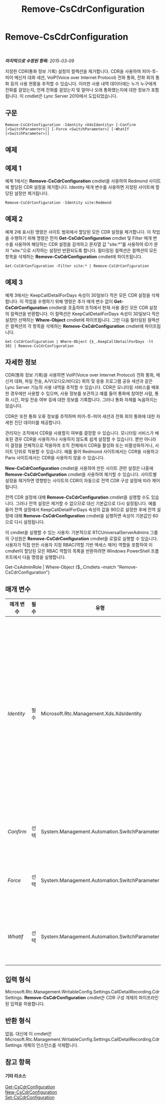 ﻿---
title: Remove-CsCdrConfiguration
TOCTitle: Remove-CsCdrConfiguration
ms:assetid: 64352746-a03c-434a-9baf-4d9cd630e9da
ms:mtpsurl: https://technet.microsoft.com/ko-kr/library/Gg398451(v=OCS.15)
ms:contentKeyID: 49303837
ms.date: 08/24/2015
mtps_version: v=OCS.15
ms.translationtype: HT
---

# Remove-CsCdrConfiguration

 

_**마지막으로 수정된 항목:** 2015-03-09_

지정한 CDR(통화 정보 기록) 설정의 컬렉션을 제거합니다. CDR을 사용하여 피어-투-피어 메신저 대화 세션, VoIP(Voice over Internet Protocol) 전화 통화, 전화 회의 통화 등의 사용 현황을 추적할 수 있습니다. 이러한 사용 내역 데이터에는 누가 누구에게 전화를 걸었는지, 언제 전화를 걸었는지 및 얼마나 오래 통화했는지에 대한 정보가 포함됩니다. 이 cmdlet은 Lync Server 2010에서 도입되었습니다.

## 구문

    Remove-CsCdrConfiguration -Identity <XdsIdentity> [-Confirm [<SwitchParameter>]] [-Force <SwitchParameter>] [-WhatIf [<SwitchParameter>]]

## 예제

## 예제 1

예제 1에서는 **Remove-CsCdrConfiguration** cmdlet을 사용하여 Redmond 사이트에 할당된 CDR 설정을 제거합니다. Identity 매개 변수를 사용하면 지정된 사이트에 할당된 설정만 제거됩니다.

    Remove-CsCdrConfiguration -Identity site:Redmond

## 예제 2

예제 2에 표시된 명령은 사이트 범위에서 할당된 모든 CDR 설정을 제거합니다. 이 작업을 수행하기 위해 명령은 먼저 **Get-CsCdrConfiguration** cmdlet 및 Filter 매개 변수를 사용하여 해당하는 CDR 설정을 검색하고 문자열 값 "site:\*"를 사용하여 ID가 문자 "site:"으로 시작하는 설정만 반환되도록 합니다. 필터링된 컬렉션은 컬렉션의 모든 항목을 삭제하는 **Remove-CsCdrConfiguration** cmdlet에 파이프됩니다.

    Get-CsCdrConfiguration -Filter site:* | Remove-CsCdrConfiguration

## 예제 3

예제 3에서는 KeepCallDetailForDays 속성이 30일보다 작은 모든 CDR 설정을 삭제합니다. 이 작업을 수행하기 위해 명령은 추가 매개 변수 없이 **Get-CsCdrConfiguration** cmdlet을 호출하여 조직에서 현재 사용 중인 모든 CDR 설정의 컬렉션을 반환합니다. 이 컬렉션은 KeepCallDetailForDays 속성이 30일보다 작은 설정만 선택하는 **Where-Object** cmdlet에 파이프됩니다. 그런 다음 필터링된 컬렉션은 컬렉션의 각 항목을 삭제하는 **Remove-CsCdrConfiguration** cmdlet에 파이프됩니다.

    Get-CsCdrConfiguration | Where-Object {$_.KeepCallDetailForDays -lt 30} | Remove-CsCdrConfiguration

## 자세한 정보

CDR(통화 정보 기록)을 사용하면 VoIP(Voice over Internet Protocol) 전화 통화, 메신저 대화, 파일 전송, A/V(오디오/비디오) 회의 및 응용 프로그램 공유 세션과 같은 Lync Server 기능의 사용 내역을 추적할 수 있습니다. CDR은 모니터링 서비스를 배포한 경우에만 사용할 수 있으며, 사용 정보를 보관하고 예를 들어 통화에 참여한 사람, 통화 시간, 파일 전송 여부 등에 대한 정보를 기록합니다. 그러나 통화 자체를 녹음하지는 않습니다.

CDR은 또한 통화 오류 정보를 추적하며 피어-투-피어 세션과 전화 회의 통화에 대한 자세한 진단 데이터를 제공합니다.

관리자는 조직에서 CDR을 사용할지 여부를 결정할 수 있습니다. 모니터링 서비스가 배포된 경우 CDR을 사용하거나 사용하지 않도록 쉽게 설정할 수 있습니다. 뿐만 아니라 이 결정을 전체적으로 적용하여 조직 전체에서 CDR을 활성화 또는 비활성화하거나, 사이트 단위로 적용할 수 있습니다. 예를 들어 Redmond 사이트에서는 CDR을 사용하고 Paris 사이트에서는 CDR을 사용하지 않을 수 있습니다.

**New-CsCdrConfiguration** cmdlet을 사용하여 만든 사이트 관련 설정은 나중에 **Remove-CsCdrConfiguration** cmdlet을 사용하여 제거할 수 있습니다. 사이트별 설정을 제거하면 영향받는 사이트의 CDR이 자동으로 전역 CDR 구성 설정에 따라 제어됩니다.

전역 CDR 설정에 대해 **Remove-CsCdrConfiguration** cmdlet을 실행할 수도 있습니다. 그러나 전역 설정은 제거할 수 없으므로 대신 기본값으로 다시 설정됩니다. 예를 들어 전역 설정에서 KeepCallDetailForDays 속성의 값을 90으로 설정한 후에 전역 설정에 대해 **Remove-CsCdrConfiguration** cmdlet을 실행하면 속성이 기본값인 60으로 다시 설정됩니다.

이 cmdlet을 실행할 수 있는 사용자: 기본적으로 RTCUniversalServerAdmins 그룹의 구성원은 **Remove-CsCdrConfiguration** cmdlet을 로컬로 실행할 수 있습니다. 사용자가 직접 만든 사용자 지정 RBAC(역할 기반 액세스 제어) 역할을 포함하여 이 cmdlet이 할당된 모든 RBAC 역할의 목록을 반환하려면 Windows PowerShell 프롬프트에서 다음 명령을 실행합니다.

Get-CsAdminRole | Where-Object {$\_.Cmdlets –match "Remove-CsCdrConfiguration"}

## 매개 변수


<table>
<colgroup>
<col style="width: 25%" />
<col style="width: 25%" />
<col style="width: 25%" />
<col style="width: 25%" />
</colgroup>
<thead>
<tr class="header">
<th>매개 변수</th>
<th>필수</th>
<th>유형</th>
<th>설명</th>
</tr>
</thead>
<tbody>
<tr class="odd">
<td><p><em>Identity</em></p></td>
<td><p>필수</p></td>
<td><p>Microsoft.Rtc.Management.Xds.XdsIdentity</p></td>
<td><p>제거할 CDR 구성 설정의 고유 식별자입니다. 전역 설정을 &quot;제거&quot;하려면 -Identity global 구문을 사용합니다. 앞서 말했듯이 전역 설정은 실제로 제거할 수 없습니다. 속성을 기본값으로 다시 설정할 수만 있습니다. 사이트 범위에서 설정을 제거하려면 -Identity site:Redmond와 유사한 구문을 사용합니다. ID를 지정할 때는 와일드카드를 사용할 수 없습니다.</p></td>
</tr>
<tr class="even">
<td><p><em>Confirm</em></p></td>
<td><p>선택</p></td>
<td><p>System.Management.Automation.SwitchParameter</p></td>
<td><p>명령을 실행하기 전에 확인 메시지를 표시합니다.</p></td>
</tr>
<tr class="odd">
<td><p><em>Force</em></p></td>
<td><p>선택</p></td>
<td><p>System.Management.Automation.SwitchParameter</p></td>
<td><p>명령을 실행할 때 발생할 수 있는 심각하지 않은 오류 메시지를 표시하지 않습니다.</p></td>
</tr>
<tr class="even">
<td><p><em>WhatIf</em></p></td>
<td><p>선택</p></td>
<td><p>System.Management.Automation.SwitchParameter</p></td>
<td><p>명령을 실제로 실행하지 않고도 명령이 실행될 경우 발생할 수 있는 현상을 설명합니다.</p></td>
</tr>
</tbody>
</table>


## 입력 형식

Microsoft.Rtc.Management.WritableConfig.Settings.CallDetailRecording.CdrSettings. **Remove-CsCdrConfiguration** cmdlet은 CDR 구성 개체의 파이프라인된 입력을 허용합니다.

## 반환 형식

없음. 대신에 이 cmdlet은 Microsoft.Rtc.Management.WritableConfig.Settings.CallDetailRecording.CdrSettings 개체의 인스턴스를 삭제합니다.

## 참고 항목

#### 기타 리소스

[Get-CsCdrConfiguration](get-cscdrconfiguration.md)  
[New-CsCdrConfiguration](new-cscdrconfiguration.md)  
[Set-CsCdrConfiguration](set-cscdrconfiguration.md)

